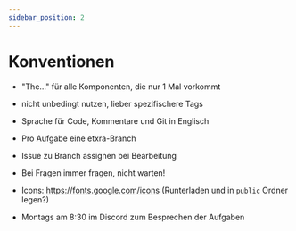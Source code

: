 ```yaml
---
sidebar_position: 2
---
```


# Konventionen

 - "The..." für alle Komponenten, die nur 1 Mal vorkommt
 - <div> nicht unbedingt nutzen, lieber spezifischere Tags
 - Sprache für Code, Kommentare und Git in Englisch
 - Pro Aufgabe eine etxra-Branch
 - Issue zu Branch assignen bei Bearbeitung
 - Bei Fragen immer fragen, nicht warten!

 - Icons: https://fonts.google.com/icons (Runterladen und in `public` Ordner legen?)

 - Montags am 8:30 im Discord zum Besprechen der Aufgaben
